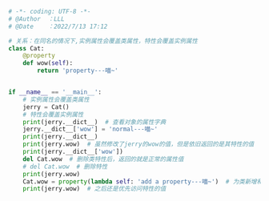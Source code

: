 
<BlogInfo id="810" title="2.特性会覆盖实例属性" author="白日梦想猿" pv=0 read_times=0 pre_cost_time="0分35秒" category="动态属性和特性" tag_list="['动态属性和特性']" create_time="2022.07.13 17:12:31" update_time="2022.07.15 13:54:47" />

```python
# -*- coding: UTF-8 -*-                            
# @Author  ：LLL                         
# @Date    ：2022/7/13 17:12  

# 关系：在同名的情况下,实例属性会覆盖类属性，特性会覆盖实例属性
class Cat:
    @property
    def wow(self):
        return 'property---喵~'


if __name__ == '__main__':
    # 实例属性会覆盖类属性
    jerry = Cat()
    # 特性会覆盖实例属性
    print(jerry.__dict__)  # 查看对象的属性字典
    jerry.__dict__['wow'] = 'normal---喵~'
    print(jerry.__dict__)
    print(jerry.wow)  # 虽然修改了jerry的wow的值，但是依旧返回的是其特性的值
    print(jerry.__dict__['wow'])
    del Cat.wow  # 删除类特性后，返回的就是正常的属性值
    # del Cat.wow  # 删除特性
    print(jerry.wow)
    Cat.wow = property(lambda self: 'add a property---喵~')  # 为类新增和属性同名的特性
    print(jerry.wow)  # 之后还是优先访问特性的值

```
